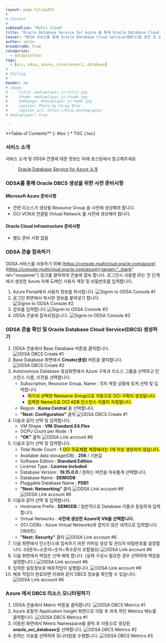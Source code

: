 ```yaml
---
layout: page-fullwidth
#
# Content
#
subheadline: "Multi Cloud"
title: "Oracle Database Service for Azure 를 통해 Oracle Database Cloud Service(DBCS) 생성 및 관리하기"
teaser: "ODSA 서비스를 통해 Oracle Database Cloud Service(DBCS)를 생성 및 관리하는 방법에 대해 알아봅니다"
author: yhcho
breadcrumb: true
categories:
  - dataplatform
tags:
  - [oci, odsa, azure, interconnect, database]
#
# Styling
#
header: no
# image:
#     title: mediaplayer_js-title.jpg
#     thumb: mediaplayer_js-thumb.jpg
#     homepage: mediaplayer_js-home.jpg
#     caption: Photo by Corey Blaz
#     caption_url: https://blaz.photography/
# mediaplayer: true

---
```


<div class="panel radius" markdown="1">
**Table of Contents**
{: #toc }
*  TOC
{:toc}
</div>

### 서비스 소개
서비스 소개 및 ODSA 연결에 대한 정보는 아래 포스팅에서 참고해주세요
> [Oracle Database Service for Azure 소개](/dataplatform/oracle-database-service-for-azure/)

### ODSA를 통해 Oracle DBCS 생성을 위한 사전 준비사항
#### Microsoft Azure 준비사항
- 관련 리소스가 생성될 Resource Group 을 사전에 생성해야 합니다.
- OCI VCN과 연결될 Virtual Network 를 사전에 생성해야 합니다.

#### Oracle Cloud Infrastructure 준비사항
- 별도 준비 사항 없음

### ODSA 콘솔 접속하기
ODSA 서비스를 사용하기 위해 [https://console.multicloud.oracle.com/azure](https://console.multicloud.oracle.com/azure){:target="_blank" rel="noopener"} 링크를 클릭하여 콘솔에 접속 합니다.
로그인시 사용할 ID는 전 단계에서 생성한 Azure 자체 도메인 사용자 계정 및 비밀번호를 입력합니다.
1. Azure Portal에서 사용자 정보를 복사합니다.
   ![Signin to ODSA Console #1]({{site.urlblogimg2022_2023}}/assets/img/dataplatform/2022/oracle-odsa-signin-1.png)
2. 로그인 화면에서 복사한 정보를 붙여넣기 합니다.
   ![Signin to ODSA Console #2]({{site.urlblogimg2022_2023}}/assets/img/dataplatform/2022/oracle-odsa-signin-2.png)
3. 암호를 입력합니다
   ![Signin to ODSA Console #3]({{site.urlblogimg2022_2023}}/assets/img/dataplatform/2022/oracle-odsa-signin-3.png)
4. ODSA 콘솔에 접속되었습니다.
   ![Signin to ODSA Console #3]({{site.urlblogimg2022_2023}}/assets/img/dataplatform/2022/oracle-odsa-signin-5.png)

### ODSA 콘솔 확인 및 Oracle Database Cloud Service(DBCS) 생성하기
1. ODSA 콘솔에서 Base Database 버튼을 클릭합니다.
   ![ODSA DBCS Create #1]({{site.urlblogimg2022_2023}}/assets/img/dataplatform/2022/odsa-dbcs-create-1.png)
2. Base Database 화면에서 **Create(생성)** 버튼을 클릭합니다.
   ![ODSA DBCS Create #2]({{site.urlblogimg2022_2023}}/assets/img/dataplatform/2022/odsa-dbcs-create-2.png)
3. Autonomous Database 생성화면에서 Azure 구독과 리소스 그룹을 선택하고 인스턴스 이름, 리전을 선택합니다.
   - Subscription, Resource Group, Name : 각자 계정 상황에 맞게 선택 및 입력합니다.
      - <mark>여기서 선택한 Resource Group으로 자동으로 OCI 구획이 생성됩니다.</mark>
      - <mark>입력한 Name으로 OCI ADB 인스턴스 이름이 지정됩니다.</mark>
   - Region : **Korea Central** 을 선택합니다.
   - **"Next: Configuration"** 클릭
   ![ODSA DBCS Create #1]({{site.urlblogimg2022_2023}}/assets/img/dataplatform/2022/odsa-dbcs-create-3.png)
4. 다음과 같이 선택 및 입력합니다.
   - VM Shape : **VM.Standard.E4.Flex**
   - OCPU Count per Node : **1**
   - **"OK"** 클릭
   ![ODSA Link account #6]({{site.urlblogimg2022_2023}}/assets/img/dataplatform/2022/odsa-dbcs-create-4.png)
5. 다음과 같이 선택 및 입력합니다.
   - Total Node Count : **1** <mark>OCI 무료체험 계정에서는 1개 이상 생성되지 않습니다.</mark>
   - Available data storage(GB) : **256** / 기본값
   - Software Edition : **Standard Edition**
   - License Type : **License included**
   - Database Version : **19.15.0.0** / 원하는 버전을 자유롭게 선택합니다.
   - Database Name : **DEMODB**
   - Pluggable Database Name : **PDB1**
   - **"Next: Networking"** 클릭
   ![ODSA Link account #6]({{site.urlblogimg2022_2023}}/assets/img/dataplatform/2022/odsa-dbcs-create-5.png)
   ![ODSA Link account #6]({{site.urlblogimg2022_2023}}/assets/img/dataplatform/2022/odsa-dbcs-create-6.png)
6. 다음과 같이 선택 및 입력합니다.
   - Hostname Prefix : **DEMODB** / 일반적으로 Database 이름과 동일하게 입력합니다.
   - Virtual Networks : **사전에 생성한 Azure의 VN을 선택합니다.**
   - OCI CIDRs : Azure Virtual Networks와 겹치지 않은 대역으로 입력합니다. (16비트)
   - **"Next: Security"** 클릭
   ![ODSA Link account #6]({{site.urlblogimg2022_2023}}/assets/img/dataplatform/2022/odsa-dbcs-create-7.png)
7. 다음 화면에서 인스턴스에 접속하기 위한 키파일 생성 및 관리자 비밀번호를 설정합니다. (대문자+소문자+숫자+특수문자 조합필요)
   ![ODSA Link account #6]({{site.urlblogimg2022_2023}}/assets/img/dataplatform/2022/odsa-dbcs-create-8.png)
8. 다음 화면에서 백업은 선택 해제 합니다. (실제 구성시 필요한 경우 선택하여 백업을 설정합니다.)
   ![ODSA Link account #6]({{site.urlblogimg2022_2023}}/assets/img/dataplatform/2022/odsa-dbcs-create-9.png)
9. 입력한 설정정보로 배포작업이 실행됩니다.
   ![ODSA Link account #6]({{site.urlblogimg2022_2023}}/assets/img/dataplatform/2022/odsa-dbcs-create-10.png)
10. 배포 작업이 완료되면 아래와 같이 DBCS 정보를 확인할 수 있습니다.
   ![ODSA Link account #6]({{site.urlblogimg2022_2023}}/assets/img/dataplatform/2022/odsa-dbcs-create-11.png)

### Azure 에서 DBCS 리소스 모니터링하기 
1. ODSA 콘솔에서 Metric 버튼을 클릭합니다.
   ![ODSA DBCS Metrics #1]({{site.urlblogimg2022_2023}}/assets/img/dataplatform/2022/odsa-dbcs-metrics-0.png)
2. Azure 포탈의 Application Insight 화면으로 이동 후 좌측 하단 Metrics 메뉴를 클릭합니다. 
   ![ODSA DBCS Metrics #1]({{site.urlblogimg2022_2023}}/assets/img/dataplatform/2022/odsa-dbcs-metrics-1.png)
3. 이동된 화면에서 Metric Namespace를 클릭 후 자동으로 생성된 **oracle_oci_database**를 선택합니다.
   ![ODSA DBCS Metrics #2]({{site.urlblogimg2022_2023}}/assets/img/dataplatform/2022/odsa-dbcs-metrics-2.png)
4. 원하는 지표를 선택하여 모니터링을 수행합니다.
   ![ODSA DBCS Metrics #3]({{site.urlblogimg2022_2023}}/assets/img/dataplatform/2022/odsa-dbcs-metrics-3.png)

